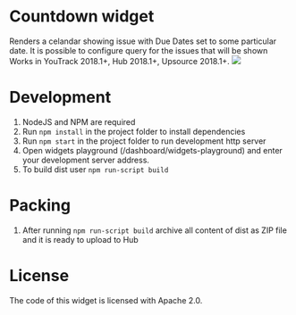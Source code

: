 # Countdown widget 
Renders a celandar showing issue with Due Dates set to some particular date.
It is possible to configure query for the issues that will be shown 
Works in YouTrack 2018.1+, Hub 2018.1+, Upsource 2018.1+.
![](https://github.com/olegbakhirev/due-dates-calendar-widget/blob/master/widget.png) 

# Development

1. NodeJS and NPM are required
2. Run `npm install` in the project folder to install dependencies
3. Run `npm start` in the project folder to run development http server
4. Open widgets playground (/dashboard/widgets-playground) and enter your development server address.
5. To build dist user `npm run-script build`

# Packing

1. After running `npm run-script build` archive all content of dist as ZIP file and it is ready to upload to Hub

# License

The code of this widget is licensed with Apache 2.0.

